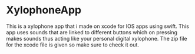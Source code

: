 # XylophoneApp

This is a xylophone app that i made on xcode for IOS apps using swift. 
This app uses sounds that are linked to different buttons which on pressing makes sounds thus acting like your personal digital xylophone.
The zip file for the xcode file is given so make sure to check it out.
